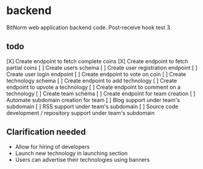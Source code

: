 # backend

BitNorm web application backend code.
Post-receive hook test 3.

## todo

[X] Create endpoint to fetch complete coins
[X] Create endpoint to fetch partial coins
[ ] Create users schema
[ ] Create user registration endpoint
[ ] Create user login endpoint
[ ] Create endpoint to vote on coin
[ ] Create technology schema
[ ] Create endpoint to add technology
[ ] Create endpoint to upvote a technology
[ ] Create endpoint to comment on a technology
[ ] Create team schema
[ ] Create endpoint for team creation
[ ] Automate subdomain creation for team
[ ] Blog support under team's subdomain
[ ] RSS support under team's subdomain
[ ] Source code development / repository support under team's subdomain

## Clarification needed

-   Allow for hiring of developers
-   Launch new technology in launching section
-   Users can advertise their technologies using banners
